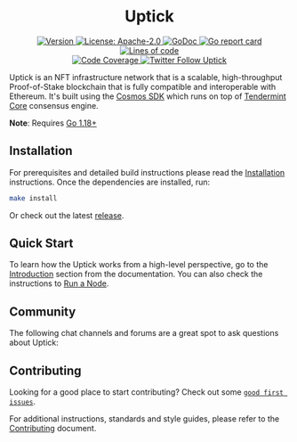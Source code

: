 <!--
parent:
  order: false
-->

<div align="center">
  <h1> Uptick </h1>
</div>

<!-- TODO: add banner -->

<div align="center">
  <a href="https://github.com/UptickNetwork/uptick/releases/latest">
    <img alt="Version" src="https://img.shields.io/github/tag/UptickNetwork/uptick.svg" />
  </a>
  <a href="https://github.com/UptickNetwork/uptick/blob/main/LICENSE">
    <img alt="License: Apache-2.0" src="https://img.shields.io/github/license/UptickNetwork/uptick.svg" />
  </a>
  <a href="https://pkg.go.dev/github.com/UptickNetwork/uptick">
    <img alt="GoDoc" src="https://godoc.org/github.com/UptickNetwork/uptick?status.svg" />
  </a>
  <a href="https://goreportcard.com/report/github.com/UptickNetwork/uptick">
    <img alt="Go report card" src="https://goreportcard.com/badge/github.com/UptickNetwork/uptick"/>
  </a>
  <a href="https://bestpractices.coreinfrastructure.org/projects/5018">
    <img alt="Lines of code" src="https://img.shields.io/tokei/lines/github/UptickNetwork/uptick">
  </a>
</div>
<div align="center">
  <a href="https://codecov.io/gh/UptickNetwork/uptick">
    <img alt="Code Coverage" src="https://codecov.io/gh/UptickNetwork/uptick/branch/main/graph/badge.svg" />
  </a>
  <a href="https://twitter.com/uptickproject">
    <img alt="Twitter Follow Uptick" src="https://img.shields.io/twitter/follow/uptickproject"/>
  </a>
</div>

Uptick is an NFT infrastructure network that is a scalable, high-throughput Proof-of-Stake blockchain that is fully compatible and interoperable with Ethereum. It's built using the [Cosmos SDK](https://github.com/cosmos/cosmos-sdk/) which runs on top of [Tendermint Core](https://github.com/tendermint/tendermint) consensus engine.

**Note**: Requires [Go 1.18+](https://golang.org/dl/)

## Installation

For prerequisites and detailed build instructions please read the [Installation](https://docs.uptick.network/quickstart/installation.html) instructions. Once the dependencies are installed, run:

```bash
make install
```

Or check out the latest [release](https://github.com/UptickNetwork/uptick/releases).

## Quick Start

To learn how the Uptick works from a high-level perspective, go to the [Introduction](https://docs.uptick.network/intro/overview.html) section from the documentation. You can also check the instructions to [Run a Node](https://docs.uptick.network/quickstart/run_node.html).

## Community

The following chat channels and forums are a great spot to ask questions about Uptick:

## Contributing

Looking for a good place to start contributing? Check out some [`good first issues`](https://github.com/UptickNetwork/uptick/issues?q=is%3Aopen+is%3Aissue+label%3A%22good+first+issue%22).

For additional instructions, standards and style guides, please refer to the [Contributing](./CONTRIBUTING.md) document.
